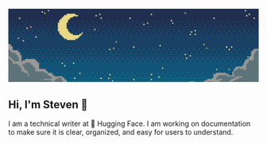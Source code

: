 <p align='center'>
  <img src='https://raw.githubusercontent.com/stevhliu/stevhliu/master/pixel-night.jpeg'>
</p>

## Hi, I'm Steven 👋

I am a technical writer at 🤗 Hugging Face. I am working on documentation to make sure it is clear, organized, and easy for users to understand.

<!--
**stevhliu/stevhliu** is a ✨ _special_ ✨ repository because its `README.md` (this file) appears on your GitHub profile.
